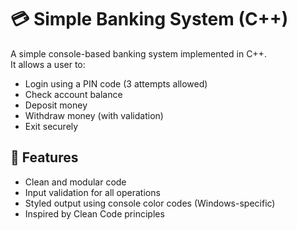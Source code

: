 # 💳 Simple Banking System (C++)

A simple console-based banking system implemented in C++.  
It allows a user to:

- Login using a PIN code (3 attempts allowed)
- Check account balance
- Deposit money
- Withdraw money (with validation)
- Exit securely

## 📌 Features

- Clean and modular code
- Input validation for all operations
- Styled output using console color codes (Windows-specific)
- Inspired by Clean Code principles
